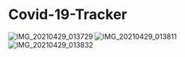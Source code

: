# Covid-19-Tracker

![IMG_20210429_013729](https://user-images.githubusercontent.com/56731891/116791084-dadc6980-aa6c-11eb-825f-37480a8096ae.jpg)
![IMG_20210429_013811](https://user-images.githubusercontent.com/56731891/116791099-efb8fd00-aa6c-11eb-9097-bf9352aabd0e.jpg)
![IMG_20210429_013832](https://user-images.githubusercontent.com/56731891/116791113-00697300-aa6d-11eb-8238-85cc3d56afed.jpg)
